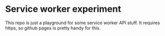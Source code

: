 # Service worker experiment
This repo is just a playground for some service worker API stuff. It requires https, so github pages is pretty handy for this.
